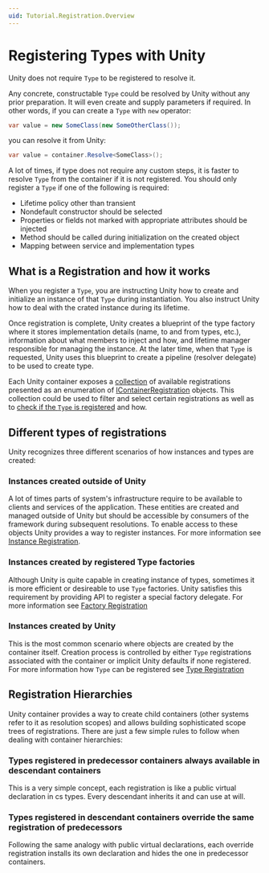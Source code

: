 ```yaml
---
uid: Tutorial.Registration.Overview
---
```


# Registering Types with Unity

Unity does not require `Type` to be registered to resolve it.

Any concrete, constructable `Type` could be resolved by Unity without any prior preparation. It will even create and supply parameters if required. In other words, if you can create a `Type` with `new` operator:

```cs
var value = new SomeClass(new SomeOtherClass());
```

you can resolve it from Unity:

```cs
var value = container.Resolve<SomeClass>();
```

A lot of times, if type does not require any custom steps, it is faster to resolve `Type` from the container if it is not registered. You should only register a `Type` if one of the following is required:

* Lifetime policy other than transient
* Nondefault constructor should be selected
* Properties or fields not marked with appropriate attributes should be injected
* Method should be called during initialization on the created object
* Mapping between service and implementation types

## What is a Registration and how it works

When you register a `Type`, you are instructing Unity how to create and initialize an instance of that `Type` during instantiation. You also instruct Unity how to deal with the crated instance during its lifetime.

Once registration is complete, Unity creates a blueprint of the type factory where it stores implementation details (name, to and from types, etc.), information about what members to inject and how, and lifetime manager responsible for managing the instance.
At the later time, when that `Type` is requested, Unity uses this blueprint to create a pipeline (resolver delegate) to be used to create type.

Each Unity container exposes a [collection](xref:Unity.IUnityContainer#Unity_IUnityContainer_Registrations) of available registrations presented as an enumeration of [IContainerRegistration](xref:Unity.IContainerRegistration) objects. This collection could be used to filter and select certain registrations as well as to [check if the `Type` is registered](xref:#Unity.IUnityContainer#Unity_IUnityContainer_IsRegistered_System_Type_System_String_) and how.

## Different types of registrations

Unity recognizes three different scenarios of how instances and types are created:

### Instances created outside of Unity

A lot of times parts of system's infrastructure require to be available to clients and services of the application. These entities are created and managed outside of Unity but should be accessible by consumers of the framework during subsequent resolutions.
To enable access to these objects Unity provides a way to register instances. For more information see [Instance Registration](instance.md).

### Instances created by registered Type factories

Although Unity is quite capable in creating instance of types, sometimes it is more efficient or desireable to use `Type` factories. Unity satisfies this requirement by providing API to register a special factory delegate. For more information see [Factory Registration](factory.md)  

### Instances created by Unity

This is the most common scenario where objects are created by the container itself. Creation process is controlled by either `Type` registrations associated with the container or implicit Unity defaults if none registered. For more information how `Type` can be registered see [Type Registration](type.md)

## Registration Hierarchies

Unity container provides a way to create child containers (other systems refer to it as resolution scopes) and allows building sophisticated scope trees of registrations. There are just a few simple rules to follow when dealing with container hierarchies:

### Types registered in predecessor containers always available in descendant containers

This is a very simple concept, each registration is like a public virtual declaration in cs types. Every descendant inherits it and can use at will.

### Types registered in descendant containers override the same registration of predecessors

Following the same analogy with public virtual declarations, each override registration installs its own declaration and hides the one in predecessor containers.